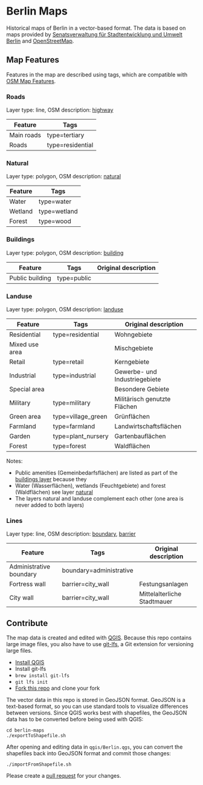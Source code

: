 # Berlin Maps

Historical maps of Berlin in a vector-based format. The data is based on maps provided by [Senatsverwaltung für Stadtentwicklung und Umwelt Berlin](http://www.stadtentwicklung.berlin.de/geoinformation/geodateninfrastruktur/de/geodienste/atom.shtml) and [OpenStreetMap](http://www.openstreetmap.org/about).

## Map Features

Features in the map are described using tags, which are compatible with [OSM Map Features](http://wiki.openstreetmap.org/wiki/Map_Features).

### Roads
Layer type: line, OSM description: [highway](http://wiki.openstreetmap.org/wiki/Highways)

Feature     | Tags
----------- | ----
Main roads  | type=tertiary
Roads       | type=residential

### Natural
Layer type: polygon, OSM description: [natural](http://wiki.openstreetmap.org/wiki/Key:natural)

Feature     | Tags
----------- | ----
Water       | type=water
Wetland     | type=wetland
Forest      | type=wood

### Buildings

Layer type: polygon, OSM description: [building](http://wiki.openstreetmap.org/wiki/Key:building)

Feature         | Tags              | Original description
--------------- | ----------------- | --------------------
Public building | type=public       |


### Landuse

Layer type: polygon, OSM description: [landuse](http://wiki.openstreetmap.org/wiki/Landuse)

Feature     | Tags              | Original description
----------- | ----------------- | --------------------
Residential | type=residential  | Wohngebiete
Mixed use area | | Mischgebiete
Retail | type=retail | Kerngebiete
Industrial | type=industrial | Gewerbe- und Industriegebiete
Special area | | Besondere Gebiete
Military | type=military | Militärisch genutzte Flächen
Green area | type=village_green | Grünflächen
Farmland | type=farmland | Landwirtschaftsflächen
Garden | type=plant_nursery | Gartenbauflächen
Forest | type=forest | Waldflächen

Notes:
- Public amenities (Gemeinbedarfsflächen) are listed as part of the [buildings layer](#Buildings) because they
- Water (Wasserflächen), wetlands (Feuchtgebiete) and forest (Waldflächen) see layer [natural](#Natural)
- The layers natural and landuse complement each other (one area is never added to both layers)


### Lines
Layer type: line, OSM description: [boundary](http://wiki.openstreetmap.org/wiki/Boundaries), [barrier](http://wiki.openstreetmap.org/wiki/Barriers)

Feature                 | Tags                    | Original description
----------------------- | ----------------------- | --------------------
Administrative boundary | boundary=administrative |
Fortress wall           | barrier=city_wall       | Festungsanlagen
City wall               | barrier=city_wall       | Mittelalterliche Stadtmauer

## Contribute

The map data is created and edited with [QGIS](http://www.qgis.org). Because this repo contains large image files, you also have to use [git-lfs](https://git-lfs.github.com), a Git extension for versioning large files.

- [Install QGIS](https://github.com/Alt-Berlin/berlin-maps/wiki/QGIS#install-qgis-os-x)
- Install git-lfs
 - `brew install git-lfs`
 - `git lfs init`
- [Fork this repo](https://help.github.com/articles/fork-a-repo/) and clone your fork

The vector data in this repo is stored in GeoJSON format. GeoJSON is a text-based format, so you can use standard tools to visualize differences between versions. Since QGIS works best with shapefiles, the GeoJSON data has to be converted before being used with QGIS:

````
cd berlin-maps
./exportToShapefile.sh
````

After opening and editing data in `qgis/Berlin.qgs`, you can convert the shapefiles back into GeoJSON format and commit those changes:

````
./importFromShapefile.sh
````

Please create a [pull request](https://help.github.com/articles/using-pull-requests/) for your changes.
